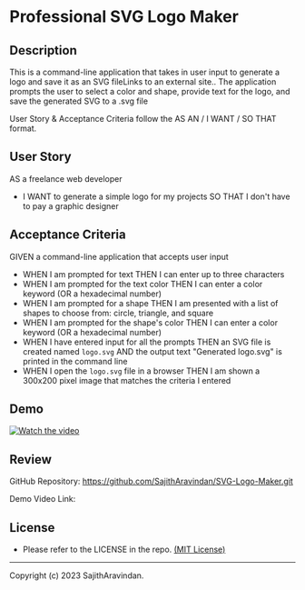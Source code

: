 # Professional SVG Logo Maker

## Description
This is a command-line application that takes in user input to generate a logo and save it as an SVG fileLinks to an external site.. The application prompts the user to select a color and shape, provide text for the logo, and save the generated SVG to a .svg file

User Story & Acceptance Criteria follow the AS AN / I WANT / SO THAT format.

## User Story
AS a freelance web developer
* I WANT to generate a simple logo for my projects
SO THAT I don't have to pay a graphic designer


## Acceptance Criteria

GIVEN a command-line application that accepts user input

* WHEN I am prompted for text
    THEN I can enter up to three characters
* WHEN I am prompted for the text color
    THEN I can enter a color keyword (OR a hexadecimal number)
* WHEN I am prompted for a shape
    THEN I am presented with a list of shapes to choose from: circle, triangle, and square
* WHEN I am prompted for the shape's color
    THEN I can enter a color keyword (OR a hexadecimal number)
* WHEN I have entered input for all the prompts
    THEN an SVG file is created named `logo.svg`
    AND the output text "Generated logo.svg" is printed in the command line
* WHEN I open the `logo.svg` file in a browser
    THEN I am shown a 300x200 pixel image that matches the criteria I entered



## Demo

[![Watch the video](./Develop/img/demo.png)]()

## Review

GitHub Repository: https://github.com/SajithAravindan/SVG-Logo-Maker.git

Demo Video Link: 

## License
- Please refer to the LICENSE in the repo. <a href="https://github.com/SajithAravindan/readme-generator-NJS/blob/main/LICENSE">(MIT License)</a>


---

Copyright (c) 2023 SajithAravindan.

